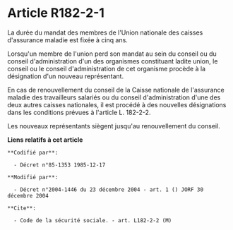 # Article R182-2-1

La durée du mandat des membres de l'Union nationale des caisses d'assurance maladie est fixée à cinq ans.

Lorsqu'un membre de l'union perd son mandat au sein du conseil ou du conseil d'administration d'un des organismes constituant
ladite union, le conseil ou le conseil d'administration de cet organisme procède à la désignation d'un nouveau représentant.

En cas de renouvellement du conseil de la Caisse nationale de l'assurance maladie des travailleurs salariés ou du conseil
d'administration d'une des deux autres caisses nationales, il est procédé à des nouvelles désignations dans les conditions
prévues à l'article L. 182-2-2.

Les nouveaux représentants siègent jusqu'au renouvellement du conseil.

**Liens relatifs à cet article**

	**Codifié par**:

	  - Décret n°85-1353 1985-12-17

	**Modifié par**:

	  - Décret n°2004-1446 du 23 décembre 2004 - art. 1 () JORF 30 décembre 2004

	**Cite**:

	  - Code de la sécurité sociale. - art. L182-2-2 (M)
